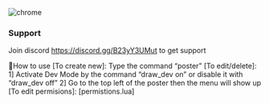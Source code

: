 

![chrome](https://github.com/RoyaleWind/RW_DRAW/assets/61204500/5b281e82-2dd1-4669-9669-dd9172acf41f)

### Support
Join discord https://discord.gg/B23yY3UMut to get support

:memo:How to use
[To create new]: Type the command “poster”
[To edit/delete]:
1] Activate Dev Mode by the command “draw_dev on” or disable it with “draw_dev off”
2] Go to the top left of the poster then the menu will show up
[To edit permisions]: [permistions.lua]